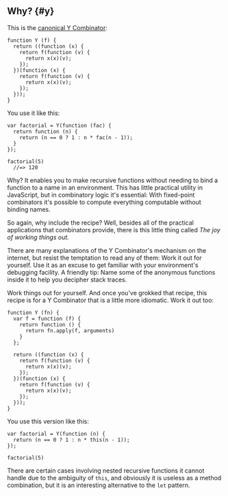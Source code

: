## Why? {#y}

This is the [canonical Y Combinator][y]:

    function Y (f) {
      return ((function (x) {
        return f(function (v) {
          return x(x)(v);
        });
      })(function (x) {
        return f(function (v) {
          return x(x)(v);
        });
      }));
    }

You use it like this:

    var factorial = Y(function (fac) {
      return function (n) {
        return (n == 0 ? 1 : n * fac(n - 1));
      }
    });
 
    factorial(5)
      //=> 120

Why? It enables you to make recursive functions without needing to bind a function to a name in an environment. This has little practical utility in JavaScript, but in combinatory logic it's essential: With fixed-point combinators it's possible to compute everything computable without binding names.

So again, why include the recipe? Well, besides all of the practical applications that combinators provide, there is this little thing called *The joy of working things out.*

There are many explanations of the Y Combinator's mechanism on the internet, but resist the temptation to read any of them: Work it out for yourself. Use it as an excuse to get familiar with your environment's debugging facility. A friendly tip: Name some of the anonymous functions inside it to help you decipher stack traces.

Work things out for yourself. And once you've grokked that recipe, this recipe is for a Y Combinator that is a little more idiomatic. Work it out too:

    function Y (fn) {
      var f = function (f) {
        return function () {
          return fn.apply(f, arguments)
        }
      };
      
      return ((function (x) {
        return f(function (v) {
          return x(x)(v);
        });
      })(function (x) {
        return f(function (v) {
          return x(x)(v);
        });
      }));
    }

You use this version like this:

    var factorial = Y(function (n) {
      return (n == 0 ? 1 : n * this(n - 1));
    });
 
    factorial(5)

There are certain cases involving nested recursive functions it cannot handle due to the ambiguity of `this`, and obviously it is useless as a method combination, but it is an interesting alternative to the `let` pattern.

[y]: https://en.wikipedia.org/wiki/Fixed-point_combinator#Example_in_JavaScript "Call-by-value fixed-point combinator in JavaScript"